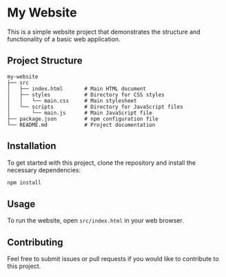 # My Website

This is a simple website project that demonstrates the structure and functionality of a basic web application.

## Project Structure

```
my-website
├── src
│   ├── index.html       # Main HTML document
│   ├── styles           # Directory for CSS styles
│   │   └── main.css     # Main stylesheet
│   └── scripts          # Directory for JavaScript files
│       └── main.js      # Main JavaScript file
├── package.json         # npm configuration file
└── README.md            # Project documentation
```

## Installation

To get started with this project, clone the repository and install the necessary dependencies:

```bash
npm install
```

## Usage

To run the website, open `src/index.html` in your web browser.

## Contributing

Feel free to submit issues or pull requests if you would like to contribute to this project.